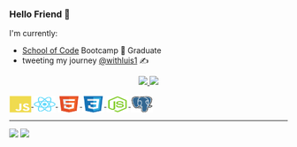 ### Hello Friend 👋

I'm currently:
* [School of Code](https://www.schoolofcode.co.uk/partner)  Bootcamp 🚀 Graduate
* tweeting my journey [@withluis1](https://twitter.com/withluis1) ✍️

<div align="center">
  <a href="https://github.com/luis0lo">
  <img height="180em" src="https://github-readme-stats.vercel.app/api?username=luis0lo&show_icons=true&theme=tokyonight&include_all_commits=true&count_private=true"/>
  <img height="180em" src="https://github-readme-stats.vercel.app/api/top-langs/?username=luis0lo&layout=compact&langs_count=7&theme=tokyonight"/>
</div>
  </div>
<div style="display: inline_block"><br>
  <img align="center" alt="Luis-Js" height="30" width="40" src="https://raw.githubusercontent.com/devicons/devicon/master/icons/javascript/javascript-plain.svg">  
  <img align="center" alt="Luis-React" height="30" width="40" src="https://raw.githubusercontent.com/devicons/devicon/master/icons/react/react-original.svg">
  <img align="center" alt="Luis-HTML" height="30" width="40" src="https://raw.githubusercontent.com/devicons/devicon/master/icons/html5/html5-original.svg">
  <img align="center" alt="Luis-CSS" height="30" width="40" src="https://raw.githubusercontent.com/devicons/devicon/master/icons/css3/css3-original.svg">
  <img align="center" alt="Luis-CSS" height="30" width="40" src="https://raw.githubusercontent.com/devicons/devicon/master/icons/nodejs/nodejs-original.svg">
  <img align="center" alt="Luis-CSS" height="30" width="40" src="https://raw.githubusercontent.com/devicons/devicon/master/icons/postgresql/postgresql-original.svg">
 </div>
 <hr>
<div>
  <a href="https://twitter.com/withluis1" target="_blank"><img src="https://img.shields.io/badge/Twitter-1DA1F2?style=for-the-badge&logo=twitter&logoColor=white" target="_blank"></a> 
  <a href="https://www.linkedin.com/in/withluis/" target="_blank"><img src="https://img.shields.io/badge/LinkedIn-0077B5?style=for-the-badge&logo=linkedin&logoColor=white" target="_blank"></a> 
</div>
